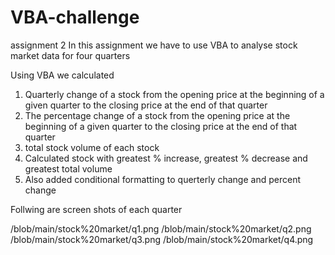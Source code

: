 # VBA-challenge
assignment 2
In this assignment we have to use VBA to analyse stock market data for four quarters

Using VBA we calculated 
1. Quarterly change of a stock from the opening price at the beginning of a given quarter to the closing price at the end of that quarter
2. The percentage change of a stock from the opening price at the beginning of a given quarter to the closing price at the end of that quarter
3. total stock volume of each stock
4. Calculated stock with greatest % increase, greatest % decrease and greatest total volume
5. Also added conditional formatting to querterly change and percent change


Follwing are screen shots of each quarter

/blob/main/stock%20market/q1.png
/blob/main/stock%20market/q2.png
/blob/main/stock%20market/q3.png
/blob/main/stock%20market/q4.png
